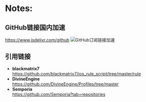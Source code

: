 # Notes:
## GitHub链接国内加速
https://www.jsdelivr.com/github
![GitHub订阅链接加速](C:\Users\Song\Desktop\Migrate_from_GitHub_to_jsDelivr.jpg)

## 引用链接
+ **blackmatrix7**  
  https://github.com/blackmatrix7/ios_rule_script/tree/master/rule
+ **DivineEngine**  
  https://github.com/DivineEngine/Profiles/tree/master
+ **Semporia**  
  https://github.com/Semporia?tab=repositories
